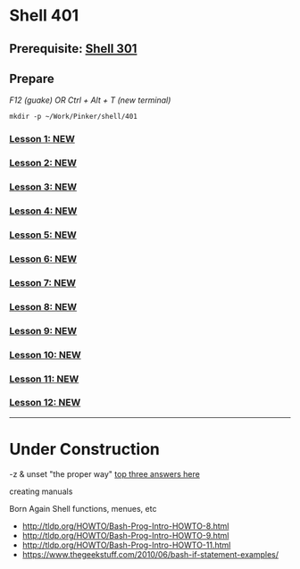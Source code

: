 # Shell 401

## Prerequisite: [Shell 301](https://github.com/inkVerb/Pinker/tree/master/301-shell)

## Prepare

*F12 (guake) OR Ctrl + Alt + T (new terminal)*

`mkdir -p ~/Work/Pinker/shell/401`

### [Lesson 1: NEW](https://github.com/inkVerb/pinker/blob/master/401-shell/Lesson-01.md)

### [Lesson 2: NEW](https://github.com/inkVerb/pinker/blob/master/401-shell/Lesson-02.md)

### [Lesson 3: NEW](https://github.com/inkVerb/pinker/blob/master/401-shell/Lesson-03.md)

### [Lesson 4: NEW](https://github.com/inkVerb/pinker/blob/master/401-shell/Lesson-04.md)

### [Lesson 5: NEW](https://github.com/inkVerb/pinker/blob/master/401-shell/Lesson-05.md)

### [Lesson 6: NEW](https://github.com/inkVerb/pinker/blob/master/401-shell/Lesson-06.md)

### [Lesson 7: NEW](https://github.com/inkVerb/pinker/blob/master/401-shell/Lesson-07.md)

### [Lesson 8: NEW](https://github.com/inkVerb/pinker/blob/master/401-shell/Lesson-08.md)

### [Lesson 9: NEW](https://github.com/inkVerb/pinker/blob/master/401-shell/Lesson-09.md)

### [Lesson 10: NEW](https://github.com/inkVerb/pinker/blob/master/401-shell/Lesson-10.md)

### [Lesson 11: NEW](https://github.com/inkVerb/pinker/blob/master/401-shell/Lesson-11.md)

### [Lesson 12: NEW](https://github.com/inkVerb/pinker/blob/master/401-shell/Lesson-12.md)

___
# Under Construction

-z & unset "the proper way" [top three answers here](https://serverfault.com/questions/7503/how-to-determine-if-a-bash-variable-is-empty)

creating manuals

Born Again Shell
functions, menues, etc
- http://tldp.org/HOWTO/Bash-Prog-Intro-HOWTO-8.html
- http://tldp.org/HOWTO/Bash-Prog-Intro-HOWTO-9.html
- http://tldp.org/HOWTO/Bash-Prog-Intro-HOWTO-11.html
- https://www.thegeekstuff.com/2010/06/bash-if-statement-examples/

